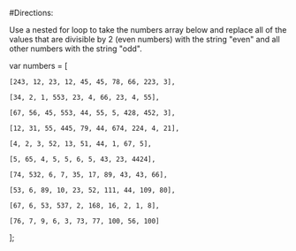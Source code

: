 #Directions:

Use a nested for loop to take the numbers array below and replace all of the values that are divisible by 2 (even numbers) with the string "even" and all other numbers with the string "odd".

var numbers = [
    
    [243, 12, 23, 12, 45, 45, 78, 66, 223, 3],

    [34, 2, 1, 553, 23, 4, 66, 23, 4, 55],

    [67, 56, 45, 553, 44, 55, 5, 428, 452, 3],

    [12, 31, 55, 445, 79, 44, 674, 224, 4, 21],

    [4, 2, 3, 52, 13, 51, 44, 1, 67, 5],

    [5, 65, 4, 5, 5, 6, 5, 43, 23, 4424],

    [74, 532, 6, 7, 35, 17, 89, 43, 43, 66],

    [53, 6, 89, 10, 23, 52, 111, 44, 109, 80],

    [67, 6, 53, 537, 2, 168, 16, 2, 1, 8],

    [76, 7, 9, 6, 3, 73, 77, 100, 56, 100]

];